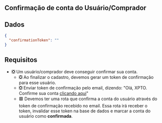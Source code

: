 ## Confirmação de conta do Usuário/Comprador

## Dados
```json
{
  "confirmationToken": ""
}
```

## Requisitos
- ❎ Um usuário/comprador deve conseguir confirmar sua conta.
    - ❎ Ao finalizar o cadastro, devemos gerar um token de confirmação para esse usuário.
    - ❎ Enviar token de confirmação pelo email, dizendo: "Olá, XPTO. Confirme sua conta [clicando aqui]()"
    - 🟩 Devemos ter uma rota que confirma a conta do usuário através do token de confirmação recebido no email. Essa rota irá receber o token, invalidar esse token na base de dados e marcar a conta do usuário como **confirmada**.